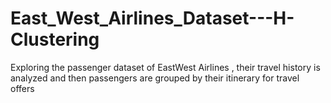 # East_West_Airlines_Dataset---H-Clustering
Exploring the passenger dataset of EastWest Airlines , their travel history is analyzed and then passengers are grouped by their itinerary for travel offers 
